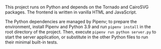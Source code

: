 This project runs on Python and depends on the Tornado and CairoSVG packages. The frontend is written in vanilla HTML and JavaScript.

The Python dependencies are managed by Pipenv; to prepare the environment, install Pipenv and Python 3.9 and run `pipenv install` in the root directory of the project. Then, execute `pipenv run python server.py` to start the server application, or substitute in the other Python files to run their minimal built-in tests.
